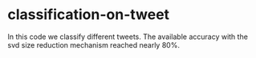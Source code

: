 # classification-on-tweet
In this code we classify different tweets. The available accuracy with the svd size reduction mechanism reached nearly 80%.
